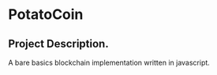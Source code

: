 # PotatoCoin

## Project Description.
A bare basics blockchain implementation written in javascript.
